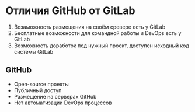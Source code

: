 # Отличия GitHub от GitLab

1. Возаможность размещения на своём сревере есть у GitLab
2. Бесплатные возможности для командной работы и DevOps есть у GitLab
3. Возможность доработок под нужный проект, доступен исходный код системы GitLab

## GitHub
* Open-source проекты
* Публичный доступ
* Размещение на серверах GitHub
* Нет автоматизации DevOps процессов